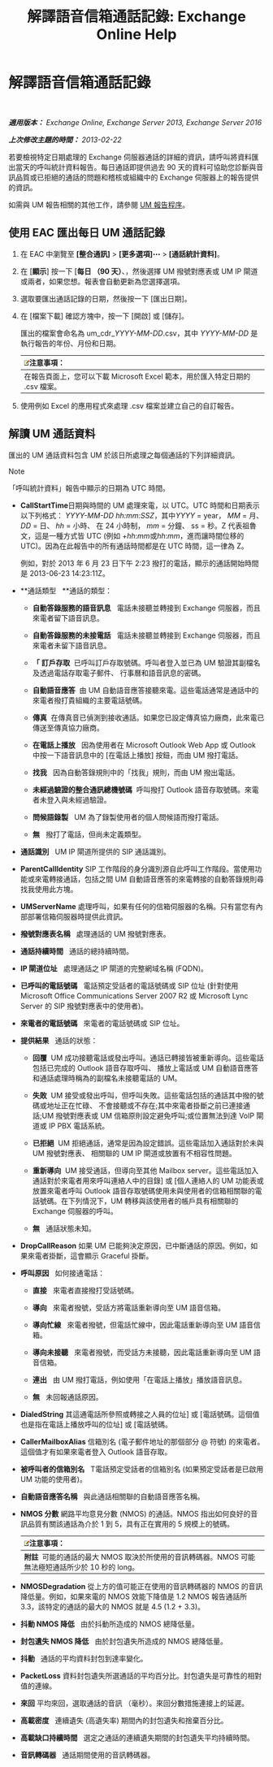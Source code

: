 ﻿---
title: '解譯語音信箱通話記錄: Exchange Online Help'
TOCTitle: 解譯語音信箱通話記錄
ms:assetid: 368d9c58-61a2-43d5-8189-d3469a9e2a8d
ms:mtpsurl: https://technet.microsoft.com/zh-tw/library/JJ659061(v=EXCHG.150)
ms:contentKeyID: 50553961
ms.date: 05/23/2018
mtps_version: v=EXCHG.150
ms.translationtype: MT
---

# 解譯語音信箱通話記錄

 

_**適用版本：** Exchange Online, Exchange Server 2013, Exchange Server 2016_

_**上次修改主題的時間：** 2013-02-22_

若要檢視特定日期處理的 Exchange 伺服器通話的詳細的資訊，請呼叫將資料匯出當天的呼叫統計資料報告。每日通話即提供過去 90 天的資料可協助您診斷與音訊品質或已拒絕的通話的問題和稽核或組織中的 Exchange 伺服器上的報告提供的資訊。

如需與 UM 報告相關的其他工作，請參閱 [UM 報告程序](um-reports-procedures-exchange-2013-help.md)。

## 使用 EAC 匯出每日 UM 通話記錄

1.  在 EAC 中瀏覽至 **\[整合通訊\]** \> **\[更多選項\]**![更多選項圖示](images/JJ150550.5381819e-3b21-4873-8714-e9b956290b28(EXCHG.150).gif "更多選項圖示") \> **\[通話統計資料\]**。

2.  在 \[**顯示**\] 按一下 \[**每日 （90 天）**、，然後選擇 UM 撥號對應表或 UM IP 閘道或兩者，如果您想。報表會自動更新為您選擇選項。

3.  選取要匯出通話記錄的日期，然後按一下 \[匯出日期\]。

4.  在 \[檔案下載\] 確認方塊中，按一下 \[開啟\] 或 \[儲存\]。
    
    匯出的檔案會命名為 um\_cdr\_*YYYY-MM-DD*.csv，其中 *YYYY-MM-DD* 是執行報告的年份、月份和日期。
    
    <table>
    <thead>
    <tr class="header">
    <th><img src="images/Bb124558.note(EXCHG.150).gif" title="注意事項" alt="注意事項" />注意事項：</th>
    </tr>
    </thead>
    <tbody>
    <tr class="odd">
    <td>在報告頁面上，您可以下載 Microsoft Excel 範本，用於匯入特定日期的 .csv 檔案。</td>
    </tr>
    </tbody>
    </table>


5.  使用例如 Excel 的應用程式來處理 .csv 檔案並建立自己的自訂報告。

## 解讀 UM 通話資料

匯出的 UM 通話資料包含 UM 於該日所處理之每個通話的下列詳細資訊。


> [!NOTE]  
> 「呼叫統計資料」報告中顯示的日期為 UTC 時間。




  - **CallStartTime**日期與時間的 UM 處理來電，以 UTC。UTC 時間和日期表示以下列格式： *YYYY-MM-DD hh:mm:SSZ*，其中*YYYY* = year， *MM* = 月、 *DD* = 日、 *hh* = 小時、 在 24 小時制， *mm* = 分鐘、 ss = 秒。Z 代表祖魯文，這是一種方式皆 UTC (例如 +*hh*:*mm*或*hh*:*mm*，進而讓時間位移的 UTC)。因為在此報告中的所有通話時間都是在 UTC 時間，這一律為 Z。
    
    例如，對於 2013 年 6 月 23 日下午 2:23 撥打的電話，顯示的通話開始時間是 2013-06-23 14:23:11Z。

  - **通話類型   **通話的類型：
    
      - **自動答錄服務的語音訊息**   電話未接聽並轉接到 Exchange 伺服器，而且來電者留下語音訊息。
    
      - **自動答錄服務的未接電話**   電話未接聽並轉接到 Exchange 伺服器，而且來電者未留下語音訊息。
    
      - **「 訂戶存取**  已呼叫訂戶存取號碼。呼叫者登入並已為 UM 驗證其副檔名及透過電話存取電子郵件、 行事曆和語音訊息的密碼。
    
      - **自動語音應答**  由 UM 自動語音應答接聽來電。這些電話通常是通話中的來電者撥打貴組織的主要電話號碼。
    
      - **傳真**  在傳真音已偵測到接收通話。如果您已設定傳真協力廠商，此來電已傳送至傳真協力廠商。
    
      - **在電話上播放**   因為使用者在 Microsoft Outlook Web App 或 Outlook 中按一下語音訊息中的 \[在電話上播放\] 按鈕，而由 UM 撥打電話。
    
      - **找我**   因為自動答錄規則中的「找我」規則，而由 UM 撥出電話。
    
      - **未經過驗證的整合通訊總機號碼**  呼叫撥打 Outlook 語音存取號碼。來電者未登入與未經過驗證。
    
      - **問候語錄製**   UM 為了錄製使用者的個人問候語而撥打電話。
    
      - **無**   撥打了電話，但尚未定義類型。

  - **通話識別**   UM IP 閘道所提供的 SIP 通話識別。

  - **ParentCallIdentity** SIP 工作階段的身分識別源自此呼叫工作階段。當使用功能或來電轉接通話，包括之間 UM 自動語音應答的來電轉接的自動答錄規則尋找我使用此方塊。

  - **UMServerName** 處理呼叫，如果有任何的信箱伺服器的名稱。只有當您有內部部署信箱伺服器時提供此資訊。

  - **撥號對應表名稱**   處理通話的 UM 撥號對應表。

  - **通話持續時間**   通話的總持續時間。

  - **IP 閘道位址**   處理通話之 IP 閘道的完整網域名稱 (FQDN)。

  - **已呼叫的電話號碼**   電話預定受話者的電話號碼或 SIP 位址 (針對使用 Microsoft Office Communications Server 2007 R2 或 Microsoft Lync Server 的 SIP 撥號對應表中的使用者)。

  - **來電者的電話號碼**   來電者的電話號碼或 SIP 位址。

  - **提供結果**   通話的狀態：
    
      - **回覆**  UM 成功接聽電話或發出呼叫。通話已轉接皆被重新導向。這些電話包括已完成的 Outlook 語音存取呼叫、 播放上電話或 UM 自動語音應答和通話處理時稱為的副檔名未接聽電話的 UM。
    
      - **失敗**  UM 接受或發出呼叫，但呼叫失敗。這些電話包括的通話其中撥的號碼或地址正在忙碌、 不會接聽或不存在;其中來電者掛斷之前已連接通話;UM 撥號對應表或 UM 信箱原則設定避免呼叫;或位置無法到達 VoIP 閘道或 IP PBX 電話系統。
    
      - **已拒絕**  UM 拒絕通話，通常是因為設定錯誤。這些電話加入通話對於未與 UM 撥號對應表、 相關聯的 UM IP 閘道或放置有不相容性問題。
    
      - **重新導向**  UM 接受通話，但導向至其他 Mailbox server。這些電話加入通話對於來電者用來呼叫連絡人中的目錄\] 或 \[個人連絡人的 UM 功能表或放置來電者呼叫 Outlook 語音存取號碼使用未與使用者的信箱相關聯的電話號碼。在下列情況下，UM 轉移與該使用者的帳戶具有相關聯的 Exchange 伺服器的呼叫。
    
      - **無**   通話狀態未知。

  - **DropCallReason** 如果 UM 已能夠決定原因，已中斷通話的原因。例如，如果來電者掛斷，這會顯示 Graceful 掛斷。

  - **呼叫原因**   如何接通電話：
    
      - **直接**   來電者直接撥打受話號碼。
    
      - **導向**   來電者撥號，受話方將電話重新導向至 UM 語音信箱。
    
      - **導向忙線**   來電者撥號，但電話忙線中，因此電話重新導向至 UM 語音信箱。
    
      - **導向未接聽**   來電者撥號，而受話方未接聽，因此電話重新導向至 UM 語音信箱。
    
      - **連出**   由 UM 撥打電話，例如使用「在電話上播放」播放語音訊息。
    
      - **無**   未回報通話原因。

  - **DialedString** 其這通電話所參照或轉接之人員的位址\] 或 \[電話號碼。這個值也是指在電話上播放呼叫的位址\] 或 \[電話號碼。

  - **CallerMailboxAlias** 信箱別名 (電子郵件地址的那個部分 @ 符號) 的來電者。這個值才有如果來電者登入 Outlook 語音存取。

  - **被呼叫者的信箱別名**   T電話預定受話者的信箱別名 (如果預定受話者是已啟用 UM 功能的使用者)。

  - **自動語音應答名稱**   與此通話相關聯的自動語音應答名稱。

  - **NMOS 分數** 網路平均意見分數 (NMOS) 的通話。NMOS 指出如何良好的音訊品質有關該通話為介於 1 到 5，具有正在實用的 5 規模上的號碼。
    
    <table>
    <thead>
    <tr class="header">
    <th><img src="images/Bb124558.note(EXCHG.150).gif" title="注意事項" alt="注意事項" />注意事項：</th>
    </tr>
    </thead>
    <tbody>
    <tr class="odd">
    <td><strong>附註</strong>  可能的通話的最大 NMOS 取決於所使用的音訊轉碼器。NMOS 可能無法極短通話所少於 10 秒的 long。</td>
    </tr>
    </tbody>
    </table>


  - **NMOSDegradation** 從上方的值可能正在使用的音訊轉碼器的 NMOS 的音訊降低量。例如，如果來電的 NMOS 效能下降值是 1.2 NMOS 報告通話所 3.3，該特定的通話的最大的 NMOS 就是 4.5 (1.2 + 3.3)。

  - **抖動 NMOS 降低**   由於抖動所造成的 NMOS 總降低量。

  - **封包遺失 NMOS 降低**   由於封包遺失所造成的 NMOS 總降低量。

  - **抖動**   通話的平均資料封包到達率變化。

  - **PacketLoss** 資料封包遺失所選通話的平均百分比。封包遺失是可靠性的相對值的連線。

  - **來回** 平均來回，選取通話的音訊 （毫秒）。來回分數措施連接上的延遲。

  - **高載密度**   連續遺失 (高遺失率) 期間內的封包遺失和捨棄百分比。

  - **高載缺口持續時間**   選定之通話的連續遺失期間的封包遺失平均持續時間。

  - **音訊轉碼器**   通話期間使用的音訊轉碼器。

